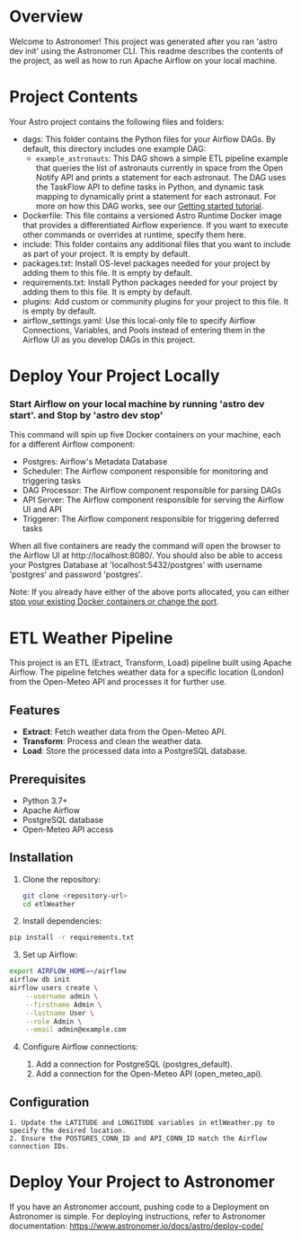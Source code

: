 # Overview

Welcome to Astronomer! This project was generated after you ran 'astro dev init' using the Astronomer CLI. This readme describes the contents of the project, as well as how to run Apache Airflow on your local machine.

# Project Contents

Your Astro project contains the following files and folders:

- dags: This folder contains the Python files for your Airflow DAGs. By default, this directory includes one example DAG:
  - `example_astronauts`: This DAG shows a simple ETL pipeline example that queries the list of astronauts currently in space from the Open Notify API and prints a statement for each astronaut. The DAG uses the TaskFlow API to define tasks in Python, and dynamic task mapping to dynamically print a statement for each astronaut. For more on how this DAG works, see our [Getting started tutorial](https://www.astronomer.io/docs/learn/get-started-with-airflow).
- Dockerfile: This file contains a versioned Astro Runtime Docker image that provides a differentiated Airflow experience. If you want to execute other commands or overrides at runtime, specify them here.
- include: This folder contains any additional files that you want to include as part of your project. It is empty by default.
- packages.txt: Install OS-level packages needed for your project by adding them to this file. It is empty by default.
- requirements.txt: Install Python packages needed for your project by adding them to this file. It is empty by default.
- plugins: Add custom or community plugins for your project to this file. It is empty by default.
- airflow_settings.yaml: Use this local-only file to specify Airflow Connections, Variables, and Pools instead of entering them in the Airflow UI as you develop DAGs in this project.

# Deploy Your Project Locally

### Start Airflow on your local machine by running 'astro dev start'. and Stop by 'astro dev stop'

This command will spin up five Docker containers on your machine, each for a different Airflow component:

- Postgres: Airflow's Metadata Database
- Scheduler: The Airflow component responsible for monitoring and triggering tasks
- DAG Processor: The Airflow component responsible for parsing DAGs
- API Server: The Airflow component responsible for serving the Airflow UI and API
- Triggerer: The Airflow component responsible for triggering deferred tasks

When all five containers are ready the command will open the browser to the Airflow UI at http://localhost:8080/. You should also be able to access your Postgres Database at 'localhost:5432/postgres' with username 'postgres' and password 'postgres'.

Note: If you already have either of the above ports allocated, you can either [stop your existing Docker containers or change the port](https://www.astronomer.io/docs/astro/cli/troubleshoot-locally#ports-are-not-available-for-my-local-airflow-webserver).

# ETL Weather Pipeline

This project is an ETL (Extract, Transform, Load) pipeline built using Apache Airflow. The pipeline fetches weather data for a specific location (London) from the Open-Meteo API and processes it for further use.

## Features

- **Extract**: Fetch weather data from the Open-Meteo API.
- **Transform**: Process and clean the weather data.
- **Load**: Store the processed data into a PostgreSQL database.

## Prerequisites

- Python 3.7+
- Apache Airflow
- PostgreSQL database
- Open-Meteo API access

## Installation

1. Clone the repository:

   ```bash
   git clone <repository-url>
   cd etlWeather
   ```

2. Install dependencies:

```bash
pip install -r requirements.txt
```

3. Set up Airflow:

```bash
export AIRFLOW_HOME=~/airflow
airflow db init
airflow users create \
    --username admin \
    --firstname Admin \
    --lastname User \
    --role Admin \
    --email admin@example.com
```

4. Configure Airflow connections:

   1. Add a connection for PostgreSQL (postgres_default).
   2. Add a connection for the Open-Meteo API (open_meteo_api).

## Configuration

    1. Update the LATITUDE and LONGITUDE variables in etlWeather.py to specify the desired location.
    2. Ensure the POSTGRES_CONN_ID and API_CONN_ID match the Airflow connection IDs.

# Deploy Your Project to Astronomer

If you have an Astronomer account, pushing code to a Deployment on Astronomer is simple. For deploying instructions, refer to Astronomer documentation: https://www.astronomer.io/docs/astro/deploy-code/
